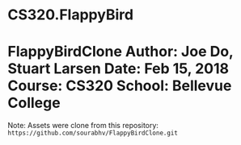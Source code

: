# CS320.FlappyBird
FlappyBirdClone
Author: Joe Do, Stuart Larsen
Date: Feb 15, 2018
Course: CS320
School: Bellevue College
===============


Note:
Assets were clone from this repository: `https://github.com/sourabhv/FlappyBirdClone.git`